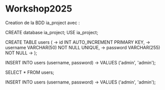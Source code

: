 # Workshop2025
Creation de la BDD ia_project avec : 

CREATE database ia_project;
USE ia_project;

CREATE TABLE users (
    ->     id INT AUTO_INCREMENT PRIMARY KEY,
    ->     username VARCHAR(50) NOT NULL UNIQUE,
    ->     password VARCHAR(255) NOT NULL
    -> );

INSERT INTO users (username, password)
    -> VALUES ('admin', 'admin');

SELECT * FROM users;

INSERT INTO users (username, password)
    -> VALUES ('admin', 'admin');